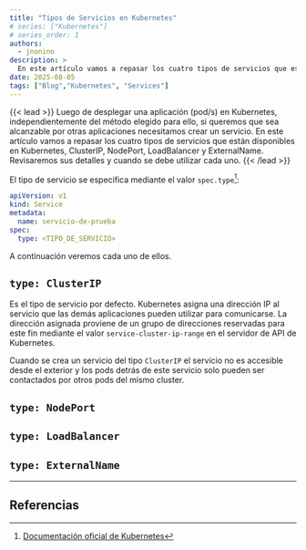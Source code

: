 ```yaml
---
title: "Tipos de Servicios en Kubernetes"
# series: ["Kubernetes"]
# series_order: 1
authors:
  - jnonino
description: >
  En este artículo vamos a repasar los cuatro tipos de servicios que están disponibles en Kubernetes, ClusterIP, NodePort, LoadBalancer y ExternalName. Revisaremos sus detalles y cuando se debe utilizar cada uno.
date: 2025-08-05
tags: ["Blog","Kubernetes", "Services"]
---
```


{{< lead >}}
Luego de desplegar una aplicación (pod/s) en Kubernetes, independientemente del método elegido para ello, si queremos que sea alcanzable por otras aplicaciones necesitamos crear un servicio. En este artículo vamos a repasar los cuatro tipos de servicios que están disponibles en Kubernetes, ClusterIP, NodePort, LoadBalancer y ExternalName. Revisaremos sus detalles y cuando se debe utilizar cada uno.
{{< /lead >}}

El tipo de servicio se especifica mediante el valor `spec.type`[^1]:

```yaml
apiVersion: v1
kind: Service
metadata:
  name: servicio-de-prueba
spec:
  type: <TIPO_DE_SERVICIO>
```

A continuación veremos cada uno de ellos.

## `type: ClusterIP`

Es el tipo de servicio por defecto. Kubernetes asigna una dirección IP al servicio que las demás aplicaciones pueden utilizar para comunicarse. La dirección asignada proviene de un grupo de direcciones reservadas para este fin mediante el valor `service-cluster-ip-range` en el servidor de API de Kubernetes.

Cuando se crea un servicio del tipo `ClusterIP` el servicio no es accesible desde el exterior y los pods detrás de este servicio solo pueden ser contactados por otros pods del mismo cluster.

## `type: NodePort`



## `type: LoadBalancer`



## `type: ExternalName`


---

## Referencias

[^1]: [Documentación oficial de Kubernetes](https://kubernetes.io/docs/concepts/services-networking/service/)
